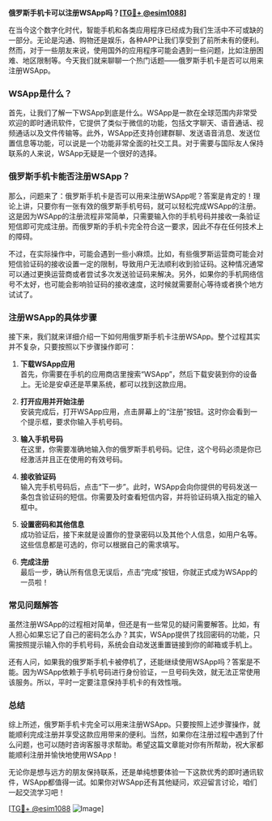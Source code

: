 **俄罗斯手机卡可以注册WSApp吗？[[TG💪+ @esim1088](https://t.me/s/esim1088)]**

在当今这个数字化时代，智能手机和各类应用程序已经成为我们生活中不可或缺的一部分。无论是沟通、购物还是娱乐，各种APP让我们享受到了前所未有的便利。然而，对于一些朋友来说，使用国外的应用程序可能会遇到一些问题，比如注册困难、地区限制等。今天我们就来聊聊一个热门话题——俄罗斯手机卡是否可以用来注册WSApp。

### WSApp是什么？

首先，让我们了解一下WSApp到底是什么。WSApp是一款在全球范围内非常受欢迎的即时通讯软件，它提供了类似于微信的功能，包括文字聊天、语音通话、视频通话以及文件传输等。此外，WSApp还支持创建群聊、发送语音消息、发送位置信息等功能，可以说是一个功能非常全面的社交工具。对于需要与国际友人保持联系的人来说，WSApp无疑是一个很好的选择。

### 俄罗斯手机卡能否注册WSApp？

那么，问题来了：俄罗斯手机卡是否可以用来注册WSApp呢？答案是肯定的！理论上讲，只要你有一张有效的俄罗斯手机号码，就可以轻松完成WSApp的注册。这是因为WSApp的注册流程非常简单，只需要输入你的手机号码并接收一条验证短信即可完成注册。而俄罗斯的手机卡完全符合这一要求，因此不存在任何技术上的障碍。

不过，在实际操作中，可能会遇到一些小麻烦。比如，有些俄罗斯运营商可能会对短信验证码的接收设置一定的限制，导致用户无法顺利收到验证码。这种情况通常可以通过更换运营商或者尝试多次发送验证码来解决。另外，如果你的手机网络信号不太好，也可能会影响验证码的接收速度，这时候就需要耐心等待或者换个地方试试了。

### 注册WSApp的具体步骤

接下来，我们就来详细介绍一下如何用俄罗斯手机卡注册WSApp。整个过程其实并不复杂，只要按照以下步骤操作即可：

1. **下载WSApp应用**  
   首先，你需要在手机的应用商店里搜索“WSApp”，然后下载安装到你的设备上。无论是安卓还是苹果系统，都可以找到这款应用。

2. **打开应用并开始注册**  
   安装完成后，打开WSApp应用，点击屏幕上的“注册”按钮。这时你会看到一个提示框，要求你输入手机号码。

3. **输入手机号码**  
   在这里，你需要准确地输入你的俄罗斯手机号码。记住，这个号码必须是你已经激活并且正在使用的有效号码。

4. **接收验证码**  
   输入完手机号码后，点击“下一步”。此时，WSApp会向你提供的号码发送一条包含验证码的短信。你需要及时查看短信内容，并将验证码填入指定的输入框中。

5. **设置密码和其他信息**  
   成功验证后，接下来就是设置你的登录密码以及其他个人信息，如用户名等。这些信息都是可选的，你可以根据自己的需求填写。

6. **完成注册**  
   最后一步，确认所有信息无误后，点击“完成”按钮，你就正式成为WSApp的一员啦！

### 常见问题解答

虽然注册WSApp的过程相对简单，但还是有一些常见的疑问需要解答。比如，有人担心如果忘记了自己的密码怎么办？其实，WSApp提供了找回密码的功能，只需按照提示输入你的手机号码，系统会自动发送重置链接到你的邮箱或手机上。

还有人问，如果我的俄罗斯手机卡被停机了，还能继续使用WSApp吗？答案是不能。因为WSApp依赖于手机号码进行身份验证，一旦号码失效，就无法正常使用该服务。所以，平时一定要注意保持手机卡的有效性哦。

### 总结

综上所述，俄罗斯手机卡完全可以用来注册WSApp。只要按照上述步骤操作，就能顺利完成注册并享受这款应用带来的便利。当然，如果你在注册过程中遇到了什么问题，也可以随时咨询客服寻求帮助。希望这篇文章能对你有所帮助，祝大家都能顺利注册并愉快地使用WSApp！

无论你是想与远方的朋友保持联系，还是单纯想要体验一下这款优秀的即时通讯软件，WSApp都值得一试。如果你对WSApp还有其他疑问，欢迎留言讨论，咱们一起交流学习吧！

[[TG💪+ @esim1088](https://t.me/s/esim1088) ![Image](https://i.postimg.cc/4NQfJmqS/Snipaste-2025-05-13-00-14-12.png)]
